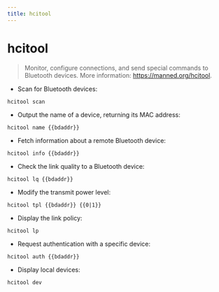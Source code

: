 ```yaml
---
title: hcitool
---
```

# hcitool

> Monitor, configure connections, and send special commands to Bluetooth devices.
> More information: <https://manned.org/hcitool>.

- Scan for Bluetooth devices:

`hcitool scan`

- Output the name of a device, returning its MAC address:

`hcitool name {{bdaddr}}`

- Fetch information about a remote Bluetooth device:

`hcitool info {{bdaddr}}`

- Check the link quality to a Bluetooth device:

`hcitool lq {{bdaddr}}`

- Modify the transmit power level:

`hcitool tpl {{bdaddr}} {{0|1}}`

- Display the link policy:

`hcitool lp`

- Request authentication with a specific device:

`hcitool auth {{bdaddr}}`

- Display local devices:

`hcitool dev`
